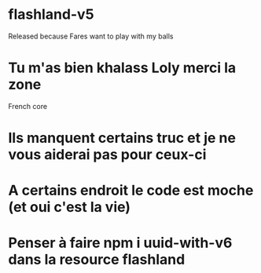 # flashland-v5
Released because Fares want to play with my balls

# Tu m'as bien khalass Loly merci la zone

French core

# Ils manquent certains truc et je ne vous aiderai pas pour ceux-ci

# A certains endroit le code est moche (et oui c'est la vie)

# Penser à faire npm i uuid-with-v6 dans la resource flashland
